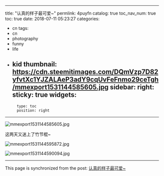 
---
title: "认真的样子最可爱~"
permlink: 4puyfn
catalog: true
toc_nav_num: true
toc: true
date: 2018-07-11 05:23:27
categories:
- cn
tags:
- cn
- photography
- funny
- life
- kid
thumbnail: https://cdn.steemitimages.com/DQmVzp7D82yfvtXc1YJZALAeP3adY9cqUvFeFnmo29ceTgh/mmexport1531144585605.jpg
sidebar:
    right:
        sticky: true
widgets:
    -
        type: toc
        position: right
---


![mmexport1531144585605.jpg](https://cdn.steemitimages.com/DQmVzp7D82yfvtXc1YJZALAeP3adY9cqUvFeFnmo29ceTgh/mmexport1531144585605.jpg)

这两天又迷上了竹节棍~

![mmexport1531144595872.jpg](https://cdn.steemitimages.com/DQmNY2ah24ZxrxAo9TZB3Gu1udLFgKJpjws55vLpj99mN5J/mmexport1531144595872.jpg)

![mmexport1531144590094.jpg](https://cdn.steemitimages.com/DQmPcrkmFdjj91MRCfpHZMa9QF4aDBNCkQEZnenGHYGn1Zm/mmexport1531144590094.jpg)

- - -

This page is synchronized from the post: [认真的样子最可爱~](https://steemit.com/@andrewma/4puyfn)
